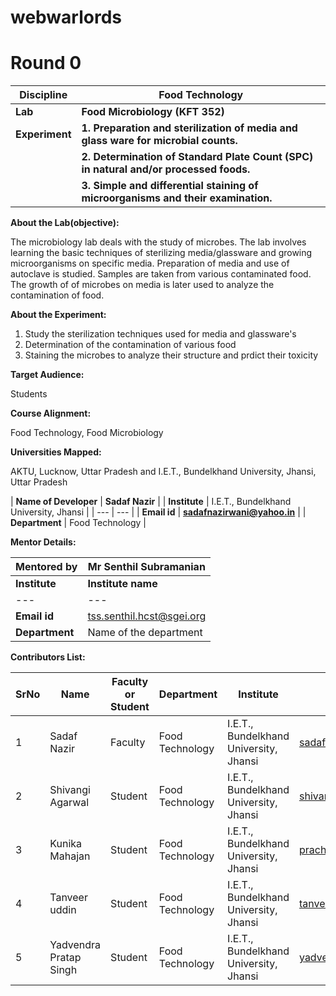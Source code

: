 # webwarlords
# Round 0

| **Discipline** | **Food Technology** |
| --- | --- |
| **Lab** | **Food Microbiology (KFT 352)** |
| **Experiment** | **1. Preparation and sterilization of media and glass ware for microbial counts.** |
| | **2. Determination of Standard Plate Count (SPC) in natural and/or processed foods.** |
| | **3. Simple and differential staining of microorganisms and their examination.** |

**About the Lab(objective):**

The microbiology lab deals with the study of microbes. The lab involves learning the basic techniques of sterilizing media/glassware and growing microorganisms on specific media. Preparation of media and use of autoclave is studied. Samples are taken from various contaminated food. The growth of of microbes on media is later used to analyze the contamination of food.

**About the Experiment:**

1. Study the sterilization techniques used for media and glassware&#39;s
2. Determination of the contamination of various food
3. Staining the microbes to analyze their structure and prdict their toxicity

**Target Audience:**

Students

**Course Alignment:**

Food Technology, Food Microbiology

**Universities Mapped:**

AKTU, Lucknow, Uttar Pradesh and I.E.T., Bundelkhand University, Jhansi, Uttar Pradesh

| **Name of Developer** | **Sadaf Nazir** |
| **Institute** | I.E.T., Bundelkhand University, Jhansi |
| --- | --- |
| **Email id** | [**sadafnazirwani@yahoo.in**](mailto:sadafnazirwani@yahoo.in) |
| **Department** | Food Technology |


**Mentor Details:**

| **Mentored by** | **Mr Senthil Subramanian** |
| --- | --- |
| **Institute** | **Institute name** |
| --- | --- |
| **Email id** | [tss.senthil.hcst@sgei.org](mailto:tss.senthil.hcst@sgei.org) |
| **Department** | Name of the department |

**Contributors List:**

| **SrNo** | **Name** | **Faculty or Student** | **Department** | **Institute** | **Email id** |
| --- | --- | --- | --- | --- | --- |
| 1 | Sadaf Nazir | Faculty | Food Technology | I.E.T., Bundelkhand University, Jhansi | sadafnazirwani@yahoo.in |
| 2 | Shivangi Agarwal | Student | Food Technology  |I.E.T., Bundelkhand University, Jhansi | shivangishivi2899@gmail.com |
| 3 | Kunika Mahajan | Student | Food Technology | I.E.T., Bundelkhand University, Jhansi | prachimahajan4@gmail.com |
| 4 | Tanveer uddin | Student | Food Technology |I.E.T., Bundelkhand University, Jhansi | tanveeruddini.nizami9@gmail.com |
| 5 | Yadvendra Pratap Singh | Student | Food Technology | I.E.T., Bundelkhand University, Jhansi | yadvendra11ps@gmail.com |
